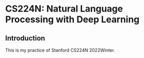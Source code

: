 # CS224N: Natural Language Processing with Deep Learning

## Introduction
This is my practice of Stanford CS224N 2022Winter.


